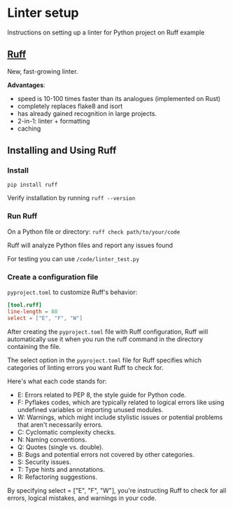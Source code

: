 # Linter setup

Instructions on setting up a linter for Python project on Ruff example

## [Ruff](https://docs.astral.sh/ruff/)
New, fast-growing linter.

**Advantages**:
- speed is 10-100 times faster than its analogues (implemented on Rust)
- completely replaces flake8 and isort
- has already gained recognition in large projects.
- 2-in-1: linter + formatting
- caching

## Installing and Using Ruff

### Install

`pip install ruff`

Verify installation by running `ruff --version`

### Run Ruff

On a Python file or directory: `ruff check path/to/your/code`

Ruff will analyze Python files and report any issues found

For testing you can use `/code/linter_test.py`

### Create a configuration file 

`pyproject.toml` to customize Ruff's behavior:

```toml
[tool.ruff]
line-length = 88
select = ["E", "F", "W"]
```

After creating the `pyproject.toml` file with Ruff configuration, 
Ruff will automatically use it when you run the ruff command in the 
directory containing the file.

The select option in the `pyproject.toml` file for Ruff specifies which 
categories of linting errors you want Ruff to check for. 

Here's what each code stands for:

- E: Errors related to PEP 8, the style guide for Python code.
- F: Pyflakes codes, which are typically related to logical errors like using 
undefined variables or importing unused modules.
- W: Warnings, which might include stylistic issues or potential problems that 
aren't necessarily errors.
- C: Cyclomatic complexity checks. 
- N: Naming conventions. 
- Q: Quotes (single vs. double). 
- B: Bugs and potential errors not covered by other categories. 
- S: Security issues. 
- T: Type hints and annotations. 
- R: Refactoring suggestions.

By specifying select = ["E", "F", "W"], you're instructing Ruff to check for
all errors, logical mistakes, and warnings in your code.
